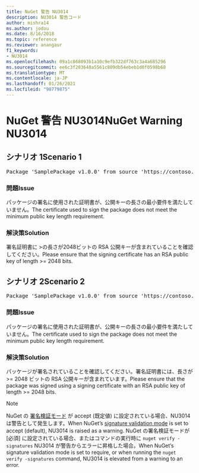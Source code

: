 ```yaml
---
title: NuGet 警告 NU3014
description: NU3014 警告コード
author: mishra14
ms.author: jodou
ms.date: 8/16/2018
ms.topic: reference
ms.reviewer: anangaur
f1_keywords:
- NU3014
ms.openlocfilehash: 09a1c868093b1a10c9efb322df763c3a4a685296
ms.sourcegitcommit: ee6c3f203648a5561c809db54ebeb1d0f0598b68
ms.translationtype: MT
ms.contentlocale: ja-JP
ms.lasthandoff: 01/26/2021
ms.locfileid: "98779875"
---
```

# <a name="nuget-warning-nu3014"></a><span data-ttu-id="35f8b-103">NuGet 警告 NU3014</span><span class="sxs-lookup"><span data-stu-id="35f8b-103">NuGet Warning NU3014</span></span>

## <a name="scenario-1"></a><span data-ttu-id="35f8b-104">シナリオ 1</span><span class="sxs-lookup"><span data-stu-id="35f8b-104">Scenario 1</span></span>

<pre>Package 'SamplePackage v1.0.0' from source 'https://contoso.com/index.json': The signing certificate does not meet a minimum public key length requirement.</pre>

### <a name="issue"></a><span data-ttu-id="35f8b-105">問題</span><span class="sxs-lookup"><span data-stu-id="35f8b-105">Issue</span></span>

<span data-ttu-id="35f8b-106">パッケージの署名に使用された証明書が、公開キーの長さの最小要件を満たしていません。</span><span class="sxs-lookup"><span data-stu-id="35f8b-106">The certificate used to sign the package does not meet the minimum public key length requirement.</span></span>


### <a name="solution"></a><span data-ttu-id="35f8b-107">解決策</span><span class="sxs-lookup"><span data-stu-id="35f8b-107">Solution</span></span>

<span data-ttu-id="35f8b-108">署名証明書に >の長さが2048ビットの RSA 公開キーが含まれていることを確認してください。</span><span class="sxs-lookup"><span data-stu-id="35f8b-108">Please ensure that the signing certificate has an RSA public key of length >= 2048 bits.</span></span>



## <a name="scenario-2"></a><span data-ttu-id="35f8b-109">シナリオ 2</span><span class="sxs-lookup"><span data-stu-id="35f8b-109">Scenario 2</span></span>

<pre>Package 'SamplePackage v1.0.0' from source 'https://contoso.com/index.json': The primary signature's certificate does not meet a minimum public key length requirement.</pre>

### <a name="issue"></a><span data-ttu-id="35f8b-110">問題</span><span class="sxs-lookup"><span data-stu-id="35f8b-110">Issue</span></span>

<span data-ttu-id="35f8b-111">パッケージの署名に使用された証明書が、公開キーの長さの最小要件を満たしていません。</span><span class="sxs-lookup"><span data-stu-id="35f8b-111">The certificate used to sign the package does not meet the minimum public key length requirement.</span></span>


### <a name="solution"></a><span data-ttu-id="35f8b-112">解決策</span><span class="sxs-lookup"><span data-stu-id="35f8b-112">Solution</span></span>

<span data-ttu-id="35f8b-113">パッケージが署名されていることを確認してください。署名証明書には、長さが >= 2048 ビットの RSA 公開キーが含まれています。</span><span class="sxs-lookup"><span data-stu-id="35f8b-113">Please ensure that the package was signed using a signing certificate with an RSA public key of length >= 2048 bits.</span></span>


> [!Note]
> <span data-ttu-id="35f8b-114">NuGet の [署名検証モード](../../consume-packages/installing-signed-packages.md#configure-package-signature-requirements) が accept (既定値) に設定されている場合、NU3014 は警告として発生します。</span><span class="sxs-lookup"><span data-stu-id="35f8b-114">When NuGet’s [signature validation mode](../../consume-packages/installing-signed-packages.md#configure-package-signature-requirements) is set to accept (default), NU3014 is raised as a warning.</span></span> <span data-ttu-id="35f8b-115">NuGet の署名検証モードが [必須] に設定されている場合、またはコマンドの実行時に `nuget verify -signatures` NU3014 が警告からエラーに昇格した場合。</span><span class="sxs-lookup"><span data-stu-id="35f8b-115">When NuGet’s signature validation mode is set to require, or when running the `nuget verify -signatures` command, NU3014 is elevated from a warning to an error.</span></span> 
